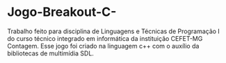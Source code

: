 # Jogo-Breakout-C-
Trabalho feito para disciplina de Linguagens e Técnicas de Programação I do curso técnico integrado em informática da instituição CEFET-MG Contagem. Esse jogo foi criado na linguagem c++ com o auxílio da bibliotecas de multimídia SDL.
